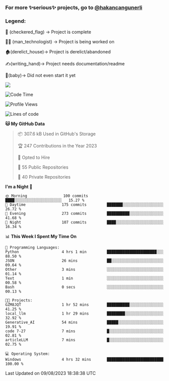 ### For more ✨serious✨ projects, go to [@hakancangunerli](https://github.com/hakancangunerli)


### Legend:


🏁 (checkered_flag) -> Project is complete

👨‍💻 (man_technologist)   -> Project is being worked on

🏚️(derelict_house)-> Project is derelict/abandoned

✍️(writing_hand)-> Project needs documentation/readme

👶(baby)-> Did not even start it yet

![](https://github-readme-stats.vercel.app/api/top-langs/?username=hakancangunerli&layout=compact&hide=tex,html,shell,CSS,Ruby,Makefile,EmberScript,MATLAB,C&langs_count=6&exclude_repo=2015-csharp,gt_code,gsu_code,uga_code,uga_robotics)

<!--START_SECTION:waka-->
![Code Time](http://img.shields.io/badge/Code%20Time-488%20hrs%2045%20mins-blue)

![Profile Views](http://img.shields.io/badge/Profile%20Views-0-blue)

![Lines of code](https://img.shields.io/badge/From%20Hello%20World%20I%27ve%20Written-3.1%20million%20lines%20of%20code-blue)

**🐱 My GitHub Data** 

> 📦 307.6 kB Used in GitHub's Storage 
 > 
> 🏆 247 Contributions in the Year 2023
 > 
> 💼 Opted to Hire
 > 
> 📜 55 Public Repositories 
 > 
> 🔑 40 Private Repositories 
 > 
**I'm a Night 🦉** 

```text
🌞 Morning                100 commits         ████░░░░░░░░░░░░░░░░░░░░░   15.27 % 
🌆 Daytime                175 commits         ███████░░░░░░░░░░░░░░░░░░   26.72 % 
🌃 Evening                273 commits         ██████████░░░░░░░░░░░░░░░   41.68 % 
🌙 Night                  107 commits         ████░░░░░░░░░░░░░░░░░░░░░   16.34 % 
```


📊 **This Week I Spent My Time On** 

```text
💬 Programming Languages: 
Python                   4 hrs 1 min         ██████████████████████░░░   88.50 % 
JSON                     26 mins             ██░░░░░░░░░░░░░░░░░░░░░░░   09.64 % 
Other                    3 mins              ░░░░░░░░░░░░░░░░░░░░░░░░░   01.14 % 
Text                     1 min               ░░░░░░░░░░░░░░░░░░░░░░░░░   00.58 % 
Bash                     0 secs              ░░░░░░░░░░░░░░░░░░░░░░░░░   00.13 % 

🐱‍💻 Projects: 
GZM8JQT                  1 hr 52 mins        ██████████░░░░░░░░░░░░░░░   41.25 % 
local_llm                1 hr 29 mins        ████████░░░░░░░░░░░░░░░░░   32.92 % 
Generative_AI            54 mins             █████░░░░░░░░░░░░░░░░░░░░   19.91 % 
code 7-27                7 mins              █░░░░░░░░░░░░░░░░░░░░░░░░   02.81 % 
articleLLM               7 mins              █░░░░░░░░░░░░░░░░░░░░░░░░   02.75 % 

💻 Operating System: 
Windows                  4 hrs 32 mins       █████████████████████████   100.00 % 
```


 Last Updated on 09/08/2023 18:38:38 UTC
<!--END_SECTION:waka-->



